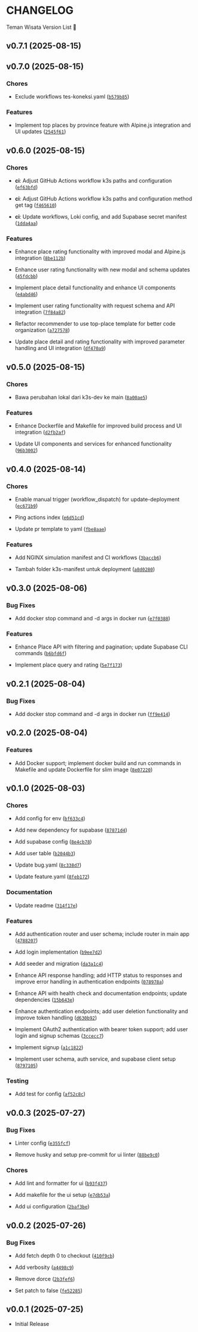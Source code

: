 # CHANGELOG

Teman Wisata Version List 🚀

## v0.7.1 (2025-08-15)


## v0.7.0 (2025-08-15)

### Chores

- Exclude workflows tes-koneksi.yaml
  ([`b579b85`](https://github.com/TemanWisata/teman-wisata/commit/b579b8559deb36c04c6d5bc840aa2720bc6bc22f))

### Features

- Implement top places by province feature with Alpine.js integration and UI updates
  ([`2545f61`](https://github.com/TemanWisata/teman-wisata/commit/2545f61ce18c395644c9b8fbcbf7a35f2370d297))


## v0.6.0 (2025-08-15)

### Chores

- **ci**: Adjust GitHub Actions workflow k3s paths and configuration
  ([`ef63bfd`](https://github.com/TemanWisata/teman-wisata/commit/ef63bfd67d42aedf7cab1ab1e153b993b896bc71))

- **ci**: Adjust GitHub Actions workflow k3s paths and configuration method get tag
  ([`f465610`](https://github.com/TemanWisata/teman-wisata/commit/f465610e10f0f665dbed117b84098b3201d61675))

- **ci**: Update workflows, Loki config, and add Supabase secret manifest
  ([`1dda4aa`](https://github.com/TemanWisata/teman-wisata/commit/1dda4aaa22e0e1e7728e7b8e06ba3c565b16dbc1))

### Features

- Enhance place rating functionality with improved modal and Alpine.js integration
  ([`8be112b`](https://github.com/TemanWisata/teman-wisata/commit/8be112bc3e5b6954604a95da819fecb9cd99e06c))

- Enhance user rating functionality with new modal and schema updates
  ([`45fdcbb`](https://github.com/TemanWisata/teman-wisata/commit/45fdcbb6db22ed14161c2efefa8caa3142ef9cbb))

- Implement place detail functionality and enhance UI components
  ([`e4abd46`](https://github.com/TemanWisata/teman-wisata/commit/e4abd46baa5693ded73b251cda06ab6fda59cc78))

- Implement user rating functionality with request schema and API integration
  ([`7f84a82`](https://github.com/TemanWisata/teman-wisata/commit/7f84a8278f8871170825bc3e429f34af934b1303))

- Refactor recommender to use top-place template for better code organization
  ([`a727578`](https://github.com/TemanWisata/teman-wisata/commit/a7275782ff01db821ce1cace802264da477d89a5))

- Update place detail and rating functionality with improved parameter handling and UI integration
  ([`df470a9`](https://github.com/TemanWisata/teman-wisata/commit/df470a93238bd39b2616f4b5aaed1fc273fda4a0))


## v0.5.0 (2025-08-15)

### Chores

- Bawa perubahan lokal dari k3s-dev ke main
  ([`8a00ae5`](https://github.com/TemanWisata/teman-wisata/commit/8a00ae5d3f4ff916119b97f0180ad1a52895f632))

### Features

- Enhance Dockerfile and Makefile for improved build process and UI integration
  ([`d2fb2af`](https://github.com/TemanWisata/teman-wisata/commit/d2fb2afe10966d96c69b59b2184ec07360ca8ddc))

- Update UI components and services for enhanced functionality
  ([`96b3002`](https://github.com/TemanWisata/teman-wisata/commit/96b3002ef06647fd5c3c8bfe3fd4be0a452684e8))


## v0.4.0 (2025-08-14)

### Chores

- Enable manual trigger (workflow_dispatch) for update-deployment
  ([`ec671b9`](https://github.com/TemanWisata/teman-wisata/commit/ec671b9b794ac235a7416687edf1af09213b1fa6))

- Ping actions index
  ([`e6d51cd`](https://github.com/TemanWisata/teman-wisata/commit/e6d51cdd03c450ec7a6706a5a3657aa9a85a3d73))

- Update pr template to yaml
  ([`fbe8aae`](https://github.com/TemanWisata/teman-wisata/commit/fbe8aaec2669d503356102b81fb65f25c863b96a))

### Features

- Add NGINX simulation manifest and CI workflows
  ([`3baccb6`](https://github.com/TemanWisata/teman-wisata/commit/3baccb60162dcb71bf78ce21af05f08cddf8d6c9))

- Tambah folder k3s-manifest untuk deployment
  ([`a8d0280`](https://github.com/TemanWisata/teman-wisata/commit/a8d028005df1a0a7c87ff501f68e99887125ae05))


## v0.3.0 (2025-08-06)

### Bug Fixes

- Add docker stop command and -d args in docker run
  ([`e7f0388`](https://github.com/TemanWisata/teman-wisata/commit/e7f0388f8f8215766099cf8157ac8d6749de53d4))

### Features

- Enhance Place API with filtering and pagination; update Supabase CLI commands
  ([`b6bfd6f`](https://github.com/TemanWisata/teman-wisata/commit/b6bfd6f20e0f19d77b672b9985f3d48754b34a77))

- Implement place query and rating
  ([`5e7f173`](https://github.com/TemanWisata/teman-wisata/commit/5e7f173b979f7a28e6a72ff9c8277e5401f8bb24))


## v0.2.1 (2025-08-04)

### Bug Fixes

- Add docker stop command and -d args in docker run
  ([`ff9e414`](https://github.com/TemanWisata/teman-wisata/commit/ff9e414e51dfe9ecb70bd9c3edb046f1cc850397))


## v0.2.0 (2025-08-04)

### Features

- Add Docker support; implement docker build and run commands in Makefile and update Dockerfile for
  slim image
  ([`8e07220`](https://github.com/TemanWisata/teman-wisata/commit/8e072204f7fa7e4c8f960c0cb85ca72911cd53ce))


## v0.1.0 (2025-08-03)

### Chores

- Add config for env
  ([`bf633c4`](https://github.com/TemanWisata/teman-wisata/commit/bf633c48537bcf49f99f0b79768d3d24bfdbf621))

- Add new dependency for supabase
  ([`87871d4`](https://github.com/TemanWisata/teman-wisata/commit/87871d4e2c94f19f3f299a9ad5a4e5f2746cefe3))

- Add supabase config
  ([`8e4cb78`](https://github.com/TemanWisata/teman-wisata/commit/8e4cb78f97b235c8db49404a3b93c26da27cc360))

- Add user table
  ([`b2044b3`](https://github.com/TemanWisata/teman-wisata/commit/b2044b3710167ebb7873c35a53c2e8b90f3d3be3))

- Update bug.yaml
  ([`8c338d7`](https://github.com/TemanWisata/teman-wisata/commit/8c338d704a69ce35b6d918f78ed219817f71c112))

- Update feature.yaml
  ([`8feb172`](https://github.com/TemanWisata/teman-wisata/commit/8feb1728688ce945243be0c6b593309c7ffb94f7))

### Documentation

- Update readme
  ([`314f17e`](https://github.com/TemanWisata/teman-wisata/commit/314f17e612a2cecc40d70b1312db406df5852690))

### Features

- Add authentication router and user schema; include router in main app
  ([`4788207`](https://github.com/TemanWisata/teman-wisata/commit/4788207ad708e08c06b455e8b6c3c7867bc84f3b))

- Add login implementation
  ([`b9ee7d2`](https://github.com/TemanWisata/teman-wisata/commit/b9ee7d2d715f7d69562e19d599a6728acd9930f8))

- Add seeder and migration
  ([`da3a1c4`](https://github.com/TemanWisata/teman-wisata/commit/da3a1c4208ec62ae9731343460ae2fcccb65e7df))

- Enhance API response handling; add HTTP status to responses and improve error handling in
  authentication endpoints
  ([`078978a`](https://github.com/TemanWisata/teman-wisata/commit/078978af9b85a9ffb09d7418caa2e64624257eaf))

- Enhance API with health check and documentation endpoints; update dependencies
  ([`15b643e`](https://github.com/TemanWisata/teman-wisata/commit/15b643e5fa0a65c9c445171f3d3b6a15f2c525f3))

- Enhance authentication endpoints; add user deletion functionality and improve token handling
  ([`d630b92`](https://github.com/TemanWisata/teman-wisata/commit/d630b922aaf85f2b996ddebbaee4092caa52380d))

- Implement OAuth2 authentication with bearer token support; add user login and signup schemas
  ([`3ccecc7`](https://github.com/TemanWisata/teman-wisata/commit/3ccecc70dd9221fec96c8040e084f57f91e3c921))

- Implement signup
  ([`a1c1822`](https://github.com/TemanWisata/teman-wisata/commit/a1c1822de6bd0750b8b844e83d4de2235cd7314a))

- Implement user schema, auth service, and supabase client setup
  ([`8797105`](https://github.com/TemanWisata/teman-wisata/commit/879710510a642c7f177ecd1ffdee1fb227dd014e))

### Testing

- Add test for config
  ([`af52c8c`](https://github.com/TemanWisata/teman-wisata/commit/af52c8cb17d15a48933ab4a1b928e37e391102ad))


## v0.0.3 (2025-07-27)

### Bug Fixes

- Linter config
  ([`e355fcf`](https://github.com/TemanWisata/teman-wisata/commit/e355fcf3e404266363f3f6ab5a071a237da75528))

- Remove husky and setup pre-commit for ui linter
  ([`88be9c0`](https://github.com/TemanWisata/teman-wisata/commit/88be9c09fcbfb6adc20ffb7bbf4edb67e18c2bb3))

### Chores

- Add lint and formatter for ui
  ([`b93f437`](https://github.com/TemanWisata/teman-wisata/commit/b93f43774598fffe0f116bd79917477ffc2296e6))

- Add makefile for the ui setup
  ([`e7db53a`](https://github.com/TemanWisata/teman-wisata/commit/e7db53a45c71ac85ea6a1753ea372908692f525e))

- Add ui configuration
  ([`2baf3be`](https://github.com/TemanWisata/teman-wisata/commit/2baf3be5cdee7043da9ae08ec77bed37269cb89c))


## v0.0.2 (2025-07-26)

### Bug Fixes

- Add fetch depth 0 to checkout
  ([`410f9cb`](https://github.com/TemanWisata/teman-wisata/commit/410f9cb618ddd6feb39a07725024fc5ed1340fc5))

- Add verbosity
  ([`a4498c9`](https://github.com/TemanWisata/teman-wisata/commit/a4498c9f05ffae16eee33871c5d1a20d3421c509))

- Remove dorce
  ([`2b3fef6`](https://github.com/TemanWisata/teman-wisata/commit/2b3fef6692969d8df161c4cc1b3c49d2e77801f4))

- Set patch to false
  ([`fe52285`](https://github.com/TemanWisata/teman-wisata/commit/fe52285b8c71df11421bb679e6d948ba931e43a4))


## v0.0.1 (2025-07-25)

- Initial Release
